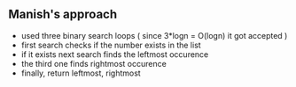 ## Manish's approach

- used three binary search loops ( since 3*logn = O(logn) it got accepted )
- first search checks if the number exists in the list
- if it exists next search finds the leftmost occurence
- the third one finds rightmost occurence
- finally, return leftmost, rightmost
